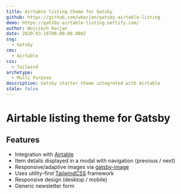 ```yaml
---
title: Airtable listing theme for Gatsby
github: https://github.com/wkocjan/gatsby-airtable-listing
demo: https://gatsby-airtable-listing.netlify.com/
author: Wojciech Kocjan
date: 2020-03-16T00:00:00.000Z
ssg:
  - Gatsby
cms:
  - Airtable
css:
  - Tailwind
archetype:
  - Multi Purpose
description: Gatsby starter theme integrated with Airtable
stale: false
---
```


# Airtable listing theme for Gatsby

## Features

- Integration with [Airtable](https://airtable.com/)
- Item details displayed in a modal with navigation (previous / next)
- Responsive/adaptive images via [gatsby-image](https://www.gatsbyjs.org/packages/gatsby-image/)
- Uses utility-first [TailwindCSS](https://tailwindcss.com/) framework
- Responsive design (desktop / mobile)
- Generic newsletter form
